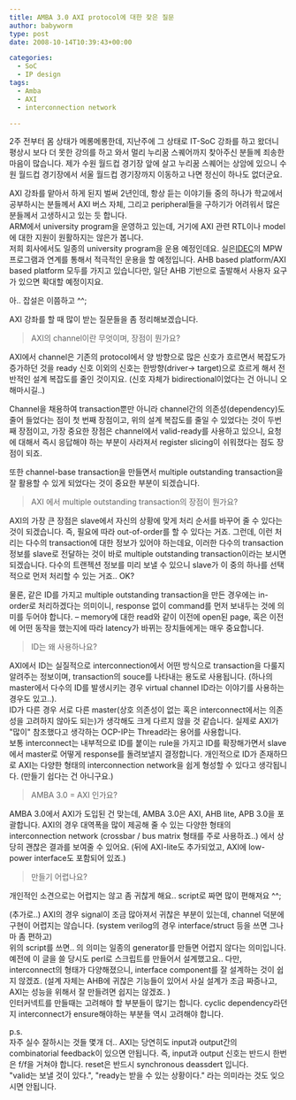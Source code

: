 ```yaml
---
title: AMBA 3.0 AXI protocol에 대한 잦은 질문
author: babyworm
type: post
date: 2008-10-14T10:39:43+00:00

categories:
  - SoC
  - IP design
tags:
  - Amba
  - AXI
  - interconnection network

---
```

2주 전부터 몸 상태가 메롱메롱한데, 지난주에 그 상태로 IT-SoC 강좌를 하고 왔더니 평상시 보다 더 못한 강의를 하고 와서 멀리 누리꿈 스퀘어까지 찾아주신 분들께 죄송한 마음이 많습니다. 제가 수원 월드컵 경기장 앞에 살고 누리꿈 스퀘어는 상암에 있으니 수원 월드컵 경기장에서 서울 월드컵 경기장까지 이동하고 나면 정신이 하나도 없더군요.

AXI 강좌를 맡아서 하게 된지 벌써 2년인데, 항상 듣는 이야기들 중의 하나가 학교에서 공부하시는 분들께서 AXI 버스 자체, 그리고 peripheral들을 구하기가 어려워서 많은 분들께서 고생하시고 있는 듯 합니다.
<br>
ARM에서 university program을 운영하고 있는데, 거기에 AXI 관련 RTL이나 model에 대한 지원이 원활하지는 않은가 봅니다.
<br>
저희 회사에서도 일종의 university program을 운용 예정인데요. 실은<a href="http://idec.kaist.ac.kr/" target="_blank" rel="noopener">IDEC</a>의 MPW 프로그램과 연계를 통해서 적극적인 운용을 할 예정입니다. AHB based platform/AXI based platform 모두를 가지고 있습니다만, 일단 AHB 기반으로 출발해서 사용자 요구가 있으면 확대할 예정이지요.

아.. 잡설은 이쯤하고 ^^;

AXI 강좌를 할 때 많이 받는 질문들을 좀 정리해보겠습니다.

> AXI의 channel이란 무엇이며, 장점이 뭔가요?

AXI에서 channel은 기존의 protocol에서 양 방향으로 많은 신호가 흐르면서 복잡도가 증가하던 것을 ready 신호 이외의 신호는 한방향(driver-> target)으로 흐르게 해서 전반적인 설계 복잡도를 줄인 것이지요. (신호 자체가 bidirectional이었다는 건 아니니 오해마시길..)

Channel을 채용하여 transaction뿐만 아니라 channel간의 의존성(dependency)도 줄어 들었다는 점이 첫 번째 장점이고, 위의 설계 복잡도를 줄일 수 있었다는 것이 두번째 장점이고, 가장 중요한 장점은 channel에서 valid-ready를 사용하고 있으니, 요청에 대해서 즉시 응답해야 하는 부분이 사라져서 register slicing이 쉬워졌다는 점도 장점이 되죠.

또한 channel-base transaction을 만들면서 multiple outstanding transaction을 잘 활용할 수 있게 되었다는 것이 중요한 부분이 되겠습니다.

> AXI 에서 multiple outstanding transaction의 장점이 뭔가요?

AXI의 가장 큰 장점은 slave에서 자신의 상황에 맞게 처리 순서를 바꾸어 줄 수 있다는 것이 되겠습니다. 즉, 필요에 따라 out-of-order를 할 수 있다는 거죠. 그런데, 이런 처리는 다수의 transaction에 대한 정보가 있어야 하는데요, 이러한 다수의 transaction 정보를 slave로 전달하는 것이 바로 multiple outstanding transaction이라는 보시면 되겠습니다. 다수의 트랜젝션 정보를 미리 보낼 수 있으니 slave가 이 중의 하나를 선택적으로 먼저 처리할 수 있는 거죠.. OK?

물론, 같은 ID를 가지고 multiple outstanding transaction을 만든 경우에는 in-order로 처리하겠다는 의미이니, response 없이 command를 먼저 보내두는 것에 의미를 두어야 합니다. – memory에 대한 read와 같이 이전에 open된 page, 혹은 이전에 어떤 동작을 했는지에 따라 latency가 바뀌는 장치들에게는 매우 중요합니다.

> ID는 왜 사용하나요?

AXI에서 ID는 실질적으로 interconnection에서 어떤 방식으로 transaction을 다룰지 알려주는 정보이며, transaction의 souce를 나타내는 용도로 사용됩니다. (하나의 master에서 다수의 ID를 발생시키는 경우 virtual channel ID라는 이야기를 사용하는 경우도 있고..).
<br>
ID가 다른 경우 서로 다른 master(상호 의존성이 없는 혹은 interconnect에서는 의존성을 고려하지 않아도 되는)가 생각해도 크게 다르지 않을 것 같습니다.
실제로 AXI가 "많이" 참조했다고 생각하는 OCP-IP는 Thread라는 용어를 사용합니다.
<br>
보통 interconnect는 내부적으로 ID를 붙이는 rule을 가지고 ID를 확장해가면서 slave에서 master로 어떻게 response를 돌려보낼지 결정합니다. 개인적으로 ID가 존재하므로 AXI는 다양한 형태의 interconnection network을 쉽게 형성할 수 있다고 생각됩니다. (만들기 쉽다는 건 아니구요.)

> AMBA 3.0 = AXI 인가요?

AMBA 3.0에서 AXI가 도입된 건 맞는데, AMBA 3.0은 AXI, AHB lite, APB 3.0을 포괄합니다. AXI의 경우 대역폭을 많이 제공해 줄 수 있는 다양한 형태의 interconnection network (crossbar / bus matrix 형태를 주로 사용하죠..) 에서 상당히 괜찮은 결과를 보여줄 수 있어요. (뒤에 AXI-lite도 추가되었고, AXI에 low-power interface도 포함되어 있죠.)

> 만들기 어렵나요?

개인적인 소견으로는 어렵지는 않고 좀 귀찮게 해요.. script로 짜면 많이 편해져요 ^^;

(추가로..) AXI의 경우 signal이 조금 많아져서 귀찮은 부분이 있는데, channel 덕분에 구현이 어렵지는 않습니다. (system verilog의 경우 interface/struct 등을 쓰면 그나마 좀 편하고)
<br>
위의 script를 쓰면.. 의 의미는 일종의 generator를 만들면 어렵지 않다는 의미입니다. 예전에 이 글을 쓸 당시도 perl로 스크립트를 만들어서 설계했고요.. 다만, interconnect의 형태가 다양해졌으니, interface component를 잘 설계하는 것이 쉽지 않겠죠. (설계 자체는 AHB에 귀찮은 기능들이 있어서 사실 설계가 조금 짜증나고, AXI는 성능을 위해서 잘 만들려면 쉽지는 않겠죠. )
<br>
인터커넥트를 만들때는 고려해야 할 부분들이 많기는 합니다. cyclic dependency라던지 interconnect가 ensure해야하는 부분들 역시 고려해야 합니다.

p.s.<br>
자주 실수 잘하시는 것들 몇개 더.. AXI는 당연히도 input과 output간의 combinatorial feedback이 있으면 안됩니다.
즉, input과 output 신호는 반드시 한번은 f/f을 거쳐야 합니다. reset은 반드시 synchronous deassdert 입니다.
<br>
"valid는 보낼 것이 있다.", "ready는 받을 수 있는 상황이다." 라는 의미라는 것도 잊으시면 안됩니다.
